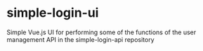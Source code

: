 # simple-login-ui
Simple Vue.js UI for performing some of the functions of the user management API in the simple-login-api repository
